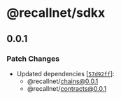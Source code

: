 # @recallnet/sdkx

## 0.0.1

### Patch Changes

- Updated dependencies [[`57d92ff`](https://github.com/recallnet/js-recall/commit/57d92ffaec7828da1f48a47bf25e067458abc769)]:
  - @recallnet/chains@0.0.1
  - @recallnet/contracts@0.0.1
